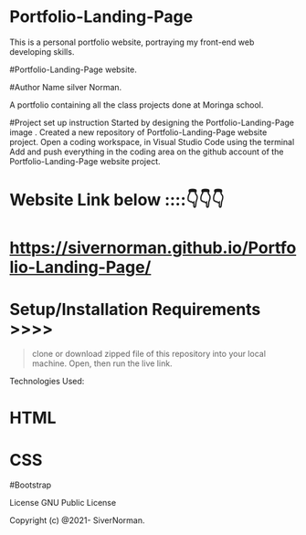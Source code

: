 # Portfolio-Landing-Page
This is a personal portfolio website, portraying my front-end web developing skills.

#Portfolio-Landing-Page website.

#Author Name silver Norman.

A portfolio containing all the class projects done at Moringa school.

#Project set up instruction Started by designing the Portfolio-Landing-Page image . Created a new repository of Portfolio-Landing-Page website project. Open a coding workspace, in Visual Studio Code using the terminal Add and push everything in the coding area on the github account of the  Portfolio-Landing-Page website project.

# Website Link below ::::👇️👇️👇️
# https://sivernorman.github.io/Portfolio-Landing-Page/

# Setup/Installation Requirements >>>>

> clone or download zipped file of this repository into your local machine.
> Open, then run the live link.

Technologies Used:
# HTML 
# CSS
#Bootstrap



License
GNU Public License

Copyright (c) @2021- SiverNorman.
